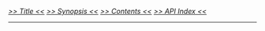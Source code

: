 _[>> Title <<](title.md) [>> Synopsis <<](synopsis.md) [>> Contents <<](contents.md) [>> API Index <<](api-index.md)_
___
